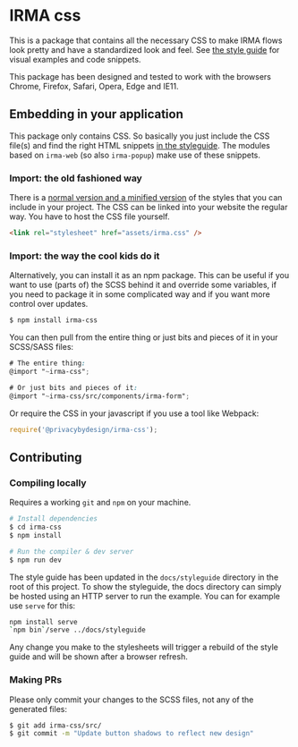 # IRMA css

This is a package that contains all the necessary CSS to make IRMA flows look
pretty and have a standardized look and feel. See
[the style guide](https://privacybydesign.github.io/irma-frontend-packages/styleguide)
for visual examples and code snippets.

This package has been designed and tested to work with the browsers Chrome,
Firefox, Safari, Opera, Edge and IE11.

## Embedding in your application

This package only contains CSS. So basically you just include the CSS file(s)
and find the right HTML snippets [in the styleguide](https://privacybydesign.github.io/irma-frontend-packages/styleguide/section-examples.html).
The modules based on `irma-web` (so also `irma-popup`) make use of these snippets.

### Import: the old fashioned way

There is a [normal version and a minified version](https://gitlab.science.ru.nl/irma/github-mirrors/irma-frontend-packages/-/jobs/artifacts/master/browse/irma-css/dist?job=irma-css)
of the styles that you can include in your project. The CSS can be linked into
your website the regular way. You have to host the CSS file yourself.

```html
<link rel="stylesheet" href="assets/irma.css" />
```

### Import: the way the cool kids do it

Alternatively, you can install it as an npm package. This can be useful if you
want to use (parts of) the SCSS behind it and override some variables, if you
need to package it in some complicated way and if you want more control over
updates.

```bash
$ npm install irma-css
```

You can then pull from the entire thing or just bits and pieces of it in your
SCSS/SASS files:

```scss
# The entire thing:
@import "~irma-css";

# Or just bits and pieces of it:
@import "~irma-css/src/components/irma-form";
```

Or require the CSS in your javascript if you use a tool like Webpack:

```javascript
require('@privacybydesign/irma-css');
```

## Contributing

### Compiling locally

Requires a working `git` and `npm` on your machine.

```bash
# Install dependencies
$ cd irma-css
$ npm install

# Run the compiler & dev server
$ npm run dev
```

The style guide has been updated in the `docs/styleguide` directory in
the root of this project. To show the styleguide, the docs
directory can simply be hosted using an HTTP
server to run the example. You can for example use `serve` for this:

```bash
npm install serve
`npm bin`/serve ../docs/styleguide
```

Any change you make to the stylesheets will trigger a rebuild of the style guide
and will be shown after a browser refresh.

### Making PRs

Please only commit your changes to the SCSS files, not any of the generated
files:

```bash
$ git add irma-css/src/
$ git commit -m "Update button shadows to reflect new design"
```
